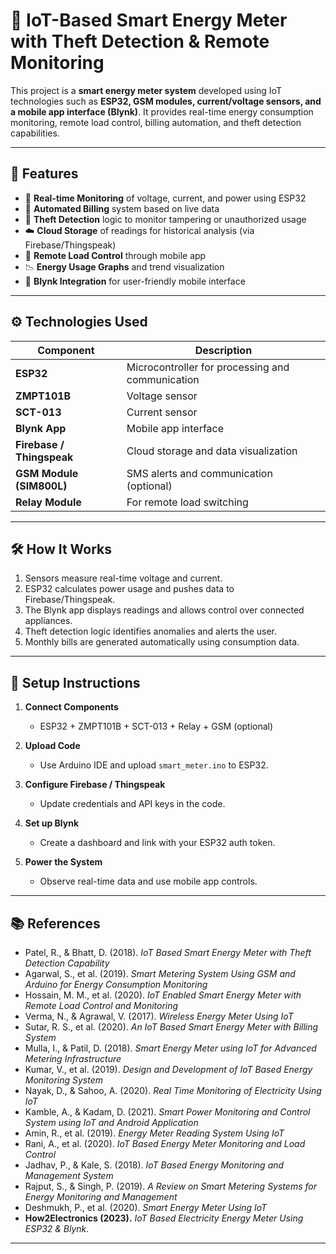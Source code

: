 # 🔌 **IoT-Based Smart Energy Meter with Theft Detection & Remote Monitoring**

This project is a **smart energy meter system** developed using IoT technologies such as **ESP32, GSM modules, current/voltage sensors, and a mobile app interface (Blynk)**. It provides real-time energy consumption monitoring, remote load control, billing automation, and theft detection capabilities.

---

## 📌 **Features**

- 📲 **Real-time Monitoring** of voltage, current, and power using ESP32  
- 🧾 **Automated Billing** system based on live data  
- 🔐 **Theft Detection** logic to monitor tampering or unauthorized usage  
- ☁️ **Cloud Storage** of readings for historical analysis (via Firebase/Thingspeak)  
- 🔌 **Remote Load Control** through mobile app  
- 📉 **Energy Usage Graphs** and trend visualization  
- 📱 **Blynk Integration** for user-friendly mobile interface  

---

## ⚙️ **Technologies Used**

| **Component** | **Description** |
|--------------|-----------------|
| **ESP32**     | Microcontroller for processing and communication |
| **ZMPT101B**  | Voltage sensor |
| **SCT-013**   | Current sensor |
| **Blynk App** | Mobile app interface |
| **Firebase / Thingspeak** | Cloud storage and data visualization |
| **GSM Module (SIM800L)** | SMS alerts and communication (optional) |
| **Relay Module** | For remote load switching |

---

## 🛠️ **How It Works**

1. Sensors measure real-time voltage and current.  
2. ESP32 calculates power usage and pushes data to Firebase/Thingspeak.  
3. The Blynk app displays readings and allows control over connected appliances.  
4. Theft detection logic identifies anomalies and alerts the user.  
5. Monthly bills are generated automatically using consumption data.  

---

## 🧪 **Setup Instructions**

1. **Connect Components**
   - ESP32 + ZMPT101B + SCT-013 + Relay + GSM (optional)

2. **Upload Code**
   - Use Arduino IDE and upload `smart_meter.ino` to ESP32.

3. **Configure Firebase / Thingspeak**
   - Update credentials and API keys in the code.

4. **Set up Blynk**
   - Create a dashboard and link with your ESP32 auth token.

5. **Power the System**
   - Observe real-time data and use mobile app controls.

---


## 📚 **References**

- Patel, R., & Bhatt, D. (2018). *IoT Based Smart Energy Meter with Theft Detection Capability*  
- Agarwal, S., et al. (2019). *Smart Metering System Using GSM and Arduino for Energy Consumption Monitoring*  
- Hossain, M. M., et al. (2020). *IoT Enabled Smart Energy Meter with Remote Load Control and Monitoring*  
- Verma, N., & Agrawal, V. (2017). *Wireless Energy Meter Using IoT*  
- Sutar, R. S., et al. (2020). *An IoT Based Smart Energy Meter with Billing System*  
- Mulla, I., & Patil, D. (2018). *Smart Energy Meter using IoT for Advanced Metering Infrastructure*  
- Kumar, V., et al. (2019). *Design and Development of IoT Based Energy Monitoring System*  
- Nayak, D., & Sahoo, A. (2020). *Real Time Monitoring of Electricity Using IoT*  
- Kamble, A., & Kadam, D. (2021). *Smart Power Monitoring and Control System using IoT and Android Application*  
- Amin, R., et al. (2019). *Energy Meter Reading System Using IoT*  
- Rani, A., et al. (2020). *IoT Based Energy Meter Monitoring and Load Control*  
- Jadhav, P., & Kale, S. (2018). *IoT Based Energy Monitoring and Management System*  
- Rajput, S., & Singh, P. (2019). *A Review on Smart Metering Systems for Energy Monitoring and Management*  
- Deshmukh, P., et al. (2020). *Smart Energy Meter Using IoT*  
- **How2Electronics (2023).** *IoT Based Electricity Energy Meter Using ESP32 & Blynk.*  
---
